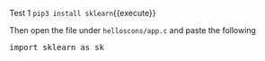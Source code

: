 Test 1
`pip3 install sklearn`{{execute}}

Then open the file under `helloscons/app.c` and paste the following

<pre class="file" data-filename="myprogram/linear_regression.py" data-target="replace">
import sklearn as sk
</pre>